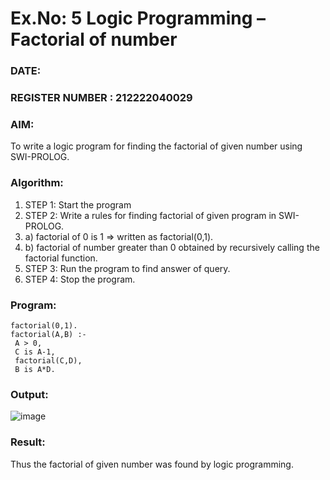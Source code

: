# Ex.No: 5   Logic Programming – Factorial of number   
### DATE:                                                                            
### REGISTER NUMBER : 212222040029
### AIM: 
To  write  a logic program for finding the factorial of given number using SWI-PROLOG. 
### Algorithm:
1. STEP 1: Start the program
2. STEP 2:  Write a rules for finding factorial of given program in SWI-PROLOG.
3.   a)	factorial of 0 is 1 => written as factorial(0,1).
4.   b)	factorial of number greater than 0 obtained by recursively calling the factorial    function.
5. STEP 3: Run the program  to find answer of  query.
6. STEP 4: Stop the program.

### Program:
```
factorial(0,1).
factorial(A,B) :-
 A > 0,
 C is A-1,
 factorial(C,D),
 B is A*D. 
```
### Output:
![image](https://github.com/user-attachments/assets/23eb6e5d-9000-4bf1-bdab-1c8cead3ceee)
### Result:
Thus the factorial of given number was found by logic programming. 
